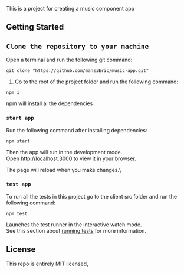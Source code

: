This is a project for creating a music component app

## Getting Started

## `Clone the repository to your machine`

Open a terminal and run the following git command:

```
git clone "https://github.com/manziEric/music-app.git"
```

1.  Go to the root of the project folder and run the following command:

```
npm i
```

npm will install al the dependencies

### `start app`

Run the following command after installing dependencies:

```
npm start

```

Then the app will run in the development mode.\
Open [http://localhost:3000](http://localhost:3000) to view it in your browser.

The page will reload when you make changes.\

### `test app`

To run all the tests in this project go to the client src folder and run the following command:

```
npm test

```

Launches the test runner in the interactive watch mode.\
See this section about [running tests](https://facebook.github.io/create-react-app/docs/running-tests) for more information.

## License

This repo is entirely MIT licensed,
